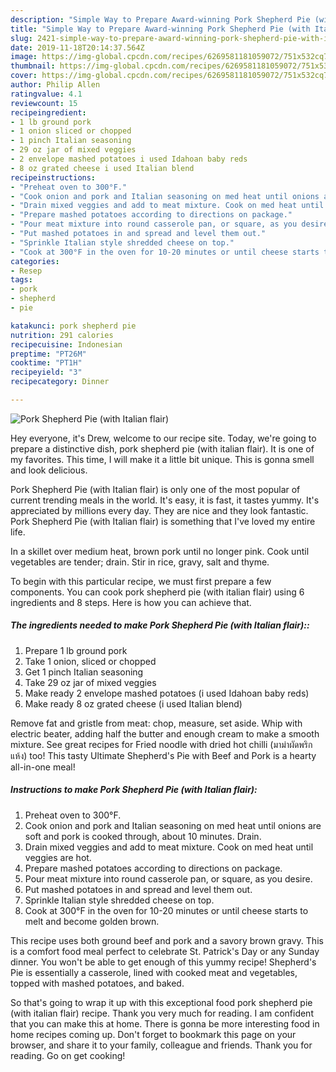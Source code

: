 ```yaml
---
description: "Simple Way to Prepare Award-winning Pork Shepherd Pie (with Italian flair)"
title: "Simple Way to Prepare Award-winning Pork Shepherd Pie (with Italian flair)"
slug: 2421-simple-way-to-prepare-award-winning-pork-shepherd-pie-with-italian-flair
date: 2019-11-18T20:14:37.564Z
image: https://img-global.cpcdn.com/recipes/6269581181059072/751x532cq70/pork-shepherd-pie-with-italian-flair-recipe-main-photo.jpg
thumbnail: https://img-global.cpcdn.com/recipes/6269581181059072/751x532cq70/pork-shepherd-pie-with-italian-flair-recipe-main-photo.jpg
cover: https://img-global.cpcdn.com/recipes/6269581181059072/751x532cq70/pork-shepherd-pie-with-italian-flair-recipe-main-photo.jpg
author: Philip Allen
ratingvalue: 4.1
reviewcount: 15
recipeingredient:
- 1 lb ground pork
- 1 onion sliced or chopped
- 1 pinch Italian seasoning
- 29 oz jar of mixed veggies
- 2 envelope mashed potatoes i used Idahoan baby reds
- 8 oz grated cheese i used Italian blend
recipeinstructions:
- "Preheat oven to 300°F."
- "Cook onion and pork and Italian seasoning on med heat until onions are soft and pork is cooked through, about 10 minutes. Drain."
- "Drain mixed veggies and add to meat mixture. Cook on med heat until veggies are hot."
- "Prepare mashed potatoes according to directions on package."
- "Pour meat mixture into round casserole pan, or square, as you desire."
- "Put mashed potatoes in and spread and level them out."
- "Sprinkle Italian style shredded cheese on top."
- "Cook at 300°F in the oven for 10-20 minutes or until cheese starts to melt and become golden brown."
categories:
- Resep
tags:
- pork
- shepherd
- pie

katakunci: pork shepherd pie
nutrition: 291 calories
recipecuisine: Indonesian
preptime: "PT26M"
cooktime: "PT1H"
recipeyield: "3"
recipecategory: Dinner

---
```



![Pork Shepherd Pie (with Italian flair)](https://img-global.cpcdn.com/recipes/6269581181059072/751x532cq70/pork-shepherd-pie-with-italian-flair-recipe-main-photo.jpg)

Hey everyone, it's Drew, welcome to our recipe site. Today, we're going to prepare a distinctive dish, pork shepherd pie (with italian flair). It is one of my favorites. This time, I will make it a little bit unique. This is gonna smell and look delicious.

Pork Shepherd Pie (with Italian flair) is only one of the most popular of current trending meals in the world. It's easy, it is fast, it tastes yummy. It's appreciated by millions every day. They are nice and they look fantastic. Pork Shepherd Pie (with Italian flair) is something that I've loved my entire life.

In a skillet over medium heat, brown pork until no longer pink. Cook until vegetables are tender; drain. Stir in rice, gravy, salt and thyme.


To begin with this particular recipe, we must first prepare a few components. You can cook pork shepherd pie (with italian flair) using 6 ingredients and 8 steps. Here is how you can achieve that.

##### The ingredients needed to make Pork Shepherd Pie (with Italian flair)::

1. Prepare 1 lb ground pork
1. Take 1 onion, sliced or chopped
1. Get 1 pinch Italian seasoning
1. Take 29 oz jar of mixed veggies
1. Make ready 2 envelope mashed potatoes (i used Idahoan baby reds)
1. Make ready 8 oz grated cheese (i used Italian blend)


Remove fat and gristle from meat: chop, measure, set aside. Whip with electric beater, adding half the butter and enough cream to make a smooth mixture. See great recipes for Fried noodle with dried hot chilli (มาม่าผัดพริกแห้ง) too! This tasty Ultimate Shepherd&#39;s Pie with Beef and Pork is a hearty all-in-one meal! 

##### Instructions to make Pork Shepherd Pie (with Italian flair):

1. Preheat oven to 300°F.
1. Cook onion and pork and Italian seasoning on med heat until onions are soft and pork is cooked through, about 10 minutes. Drain.
1. Drain mixed veggies and add to meat mixture. Cook on med heat until veggies are hot.
1. Prepare mashed potatoes according to directions on package.
1. Pour meat mixture into round casserole pan, or square, as you desire.
1. Put mashed potatoes in and spread and level them out.
1. Sprinkle Italian style shredded cheese on top.
1. Cook at 300°F in the oven for 10-20 minutes or until cheese starts to melt and become golden brown.


This recipe uses both ground beef and pork and a savory brown gravy. This is a comfort food meal perfect to celebrate St. Patrick&#39;s Day or any Sunday dinner. You won&#39;t be able to get enough of this yummy recipe! Shepherd&#39;s Pie is essentially a casserole, lined with cooked meat and vegetables, topped with mashed potatoes, and baked. 

So that's going to wrap it up with this exceptional food pork shepherd pie (with italian flair) recipe. Thank you very much for reading. I am confident that you can make this at home. There is gonna be more interesting food in home recipes coming up. Don't forget to bookmark this page on your browser, and share it to your family, colleague and friends. Thank you for reading. Go on get cooking!
